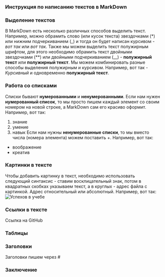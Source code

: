 ### Инструкция по написанию текстов в MarkDown
### Выделение текстов
В MarkDown есть несколько различных способов выделить текст. Например, можно обрамить слово (или кусок текста) звездочками (*) или нижним подчеркиванием (_) и тогда он будет написан курсивом - *вот так* или _вот так_.
Также мы можем выделить текст полужирным шрифтом, для этого необходимо обрамить текст двойными звездочками (**) или двойными подчеркиванием (__) - **полужирный текст** или __полужирный текст__.
Мы можем комбинировать разные способы выделения полужирным и курсивом. Например, вот так - *Курсивный* и одновременно **полужирный текст**.
### Работа со списками
Списки бывают **нумерованными** и __ненумерованными__. Если нам нужен **нумерованный список**, то мы просто пишем каждый элемент со своим номером на новой строке, а MarkDown сам его красиво оформит. Например, вот так:
1. знание
2. умение
3. навык
Если нам нужны __ненумерованные списки__, то мы вместо числа (номера элемента) можем поставить +. Например, вот так:
+ воображение
+ креатив
### Картинки в тексте
Чтобы добавить картинку в текст, необходимо использовать следующий синтаксис - ставим восклицательный знак, потом в квадратных скобках указываем текст, а в круглых - адрес файла с картинкой. Адрес относительный или абсолютный. Например, вот так: ![Успехов в учебе](C:\Users\NatSok\Work_Git)
### Ссылки в тексте
Ссылка на GitHub
### Таблицы
### Заголовки
Заголовки пишем через #
### Заключение